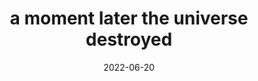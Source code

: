 ---
title: "a moment later the universe destroyed"
layout: fragment
date: 2022-06-20
related:
  - "Shit, the monkey’s gone self-aware!"
  - Timeline of the far future - Wikipedia
tags:
  - Universe
  - fragment
---